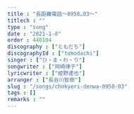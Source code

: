```yaml
---
title : "長距離電話～0958…03～"
titlech : ""
type : "song"
date : "2021-1-8"
order : 440104
discography : ["ともだち"]
discographyId : ["tomodachi"]
singer : ["ひ・ま・わ・り"]
songwriter : ["岡崎律子"]
lyricwriter : ["姫野達也"]
arranger : ["長谷川智樹"]
slug : "/songs/chokyori-denwa-0958-03"
tags : []
remarks : ""
---
```


